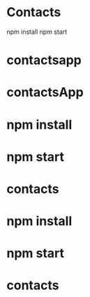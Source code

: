 # Contacts
npm install
npm start
# contactsapp
# contactsApp
# npm install
# npm start
# contacts 
# npm install 
# npm start 
# contacts
